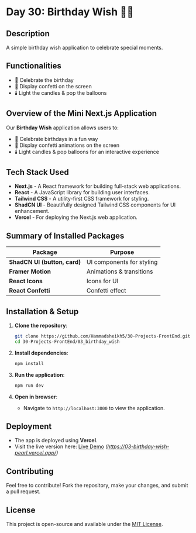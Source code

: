 
# Day 30: Birthday Wish 🎉🎂

## Description
A simple birthday wish application to celebrate special moments.

## Functionalities
- 🎊 Celebrate the birthday  
- 🎈 Display confetti on the screen  
- 🕯️ Light the candles & pop the balloons  

## Overview of the Mini Next.js Application  
Our **Birthday Wish** application allows users to:  
- 🎉 Celebrate birthdays in a fun way  
- 🎊 Display confetti animations on the screen  
- 🕯️ Light candles & pop balloons for an interactive experience  

## Tech Stack Used  
- **Next.js** - A React framework for building full-stack web applications.  
- **React** - A JavaScript library for building user interfaces.  
- **Tailwind CSS** - A utility-first CSS framework for styling.  
- **ShadCN UI** - Beautifully designed Tailwind CSS components for UI enhancement.  
- **Vercel** - For deploying the Next.js web application.  

## Summary of Installed Packages  

| Package | Purpose |
|---------|---------|
| **ShadCN UI (button, card)** | UI components for styling |
| **Framer Motion** | Animations & transitions |
| **React Icons** | Icons for UI |
| **React Confetti** | Confetti effect |

## Installation & Setup  

1. **Clone the repository**:  
   ```sh
   git clone https://github.com/Hammadsheikh5/30-Projects-FrontEnd.git
   cd 30-Projects-FrontEnd/03_birthday_wish
   ```

2. **Install dependencies**:  
   ```sh
   npm install
   ```

3. **Run the application**:  
   ```sh
   npm run dev
   ```

4. **Open in browser**:  
   - Navigate to `http://localhost:3000` to view the application.  

## Deployment  
- The app is deployed using **Vercel**.  
- Visit the live version here: [Live Demo](#) *(https://03-birthday-wish-pearl.vercel.app/)*  

## Contributing  
Feel free to contribute! Fork the repository, make your changes, and submit a pull request.  

## License  
This project is open-source and available under the [MIT License](LICENSE).  

